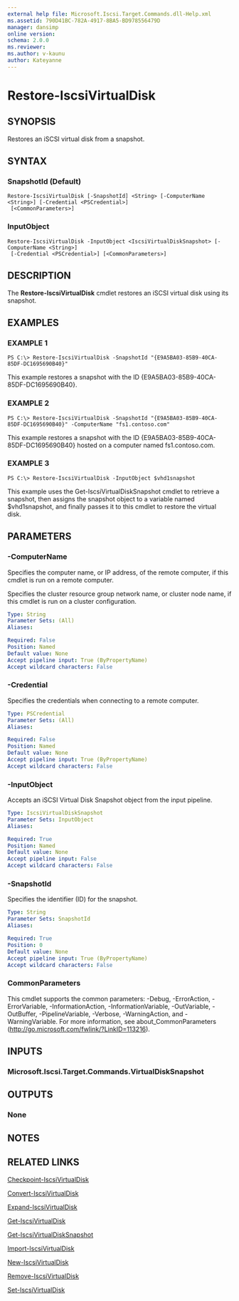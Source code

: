 ```yaml
---
external help file: Microsoft.Iscsi.Target.Commands.dll-Help.xml
ms.assetid: 790D41BC-782A-4917-8BA5-BD978556479D
manager: dansimp
online version: 
schema: 2.0.0
ms.reviewer:
ms.author: v-kaunu
author: Kateyanne
---
```


# Restore-IscsiVirtualDisk

## SYNOPSIS
Restores an iSCSI virtual disk from a snapshot.

## SYNTAX

### SnapshotId (Default)
```
Restore-IscsiVirtualDisk [-SnapshotId] <String> [-ComputerName <String>] [-Credential <PSCredential>]
 [<CommonParameters>]
```

### InputObject
```
Restore-IscsiVirtualDisk -InputObject <IscsiVirtualDiskSnapshot> [-ComputerName <String>]
 [-Credential <PSCredential>] [<CommonParameters>]
```

## DESCRIPTION
The **Restore-IscsiVirtualDisk** cmdlet restores an iSCSI virtual disk using its snapshot.

## EXAMPLES

### EXAMPLE 1
```
PS C:\> Restore-IscsiVirtualDisk -SnapshotId "{E9A5BA03-85B9-40CA-85DF-DC1695690B40}"
```

This example restores a snapshot with the ID {E9A5BA03-85B9-40CA-85DF-DC1695690B40}.

### EXAMPLE 2
```
PS C:\> Restore-IscsiVirtualDisk -SnapshotId "{E9A5BA03-85B9-40CA-85DF-DC1695690B40}" -ComputerName "fs1.contoso.com"
```

This example restores a snapshot with the ID {E9A5BA03-85B9-40CA-85DF-DC1695690B40} hosted on a computer named fs1.contoso.com.

### EXAMPLE 3
```
PS C:\> Restore-IscsiVirtualDisk -InputObject $vhd1snapshot
```

This example uses the Get-IscsiVirtualDiskSnapshot cmdlet to retrieve a snapshot, then assigns the snapshot object to a variable named $vhd1snapshot, and finally passes it to this cmdlet to restore the virtual disk.

## PARAMETERS

### -ComputerName
Specifies the computer name, or IP address, of the remote computer, if this cmdlet is run on a remote computer. 

Specifies the cluster resource group network name, or cluster node name, if this cmdlet is run on a cluster configuration.

```yaml
Type: String
Parameter Sets: (All)
Aliases: 

Required: False
Position: Named
Default value: None
Accept pipeline input: True (ByPropertyName)
Accept wildcard characters: False
```

### -Credential
Specifies the credentials when connecting to a remote computer.

```yaml
Type: PSCredential
Parameter Sets: (All)
Aliases: 

Required: False
Position: Named
Default value: None
Accept pipeline input: True (ByPropertyName)
Accept wildcard characters: False
```

### -InputObject
Accepts an iSCSI Virtual Disk Snapshot object from the input pipeline.

```yaml
Type: IscsiVirtualDiskSnapshot
Parameter Sets: InputObject
Aliases: 

Required: True
Position: Named
Default value: None
Accept pipeline input: False
Accept wildcard characters: False
```

### -SnapshotId
Specifies the identifier (ID) for the snapshot.

```yaml
Type: String
Parameter Sets: SnapshotId
Aliases: 

Required: True
Position: 0
Default value: None
Accept pipeline input: True (ByPropertyName)
Accept wildcard characters: False
```

### CommonParameters
This cmdlet supports the common parameters: -Debug, -ErrorAction, -ErrorVariable, -InformationAction, -InformationVariable, -OutVariable, -OutBuffer, -PipelineVariable, -Verbose, -WarningAction, and -WarningVariable. For more information, see about_CommonParameters (http://go.microsoft.com/fwlink/?LinkID=113216).

## INPUTS

### Microsoft.Iscsi.Target.Commands.VirtualDiskSnapshot

## OUTPUTS

### None

## NOTES

## RELATED LINKS

[Checkpoint-IscsiVirtualDisk](./Checkpoint-IscsiVirtualDisk.md)

[Convert-IscsiVirtualDisk](./Convert-IscsiVirtualDisk.md)

[Expand-IscsiVirtualDisk](./Expand-IscsiVirtualDisk.md)

[Get-IscsiVirtualDisk](./Get-IscsiVirtualDisk.md)

[Get-IscsiVirtualDiskSnapshot](./Get-IscsiVirtualDiskSnapshot.md)

[Import-IscsiVirtualDisk](./Import-IscsiVirtualDisk.md)

[New-IscsiVirtualDisk](./New-IscsiVirtualDisk.md)

[Remove-IscsiVirtualDisk](./Remove-IscsiVirtualDisk.md)

[Set-IscsiVirtualDisk](./Set-IscsiVirtualDisk.md)

